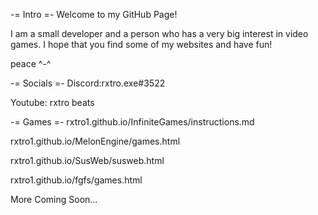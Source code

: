 -= Intro =-
Welcome to my GitHub Page!

I am a small developer and a person who has a very big interest in video games.
I hope that you find some of my websites and have fun!

peace ^-^

-= Socials =-
Discord:rxtro.exe#3522

Youtube: rxtro beats

-= Games =-
rxtro1.github.io/InfiniteGames/instructions.md

rxtro1.github.io/MelonEngine/games.html

rxtro1.github.io/SusWeb/susweb.html

rxtro1.github.io/fgfs/games.html

More Coming Soon...
